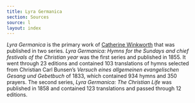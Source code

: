 ```yaml
---
title: Lyra Germanica
section: Sources
source: l
layout: index
---
```


*Lyra Germanica* is the primary work of [Catherine Winkworth](/authors/winkworth) that was published in two series. *Lyra Germanica: Hymns for the Sundays and chief festivals of the Christian year* was the first series and published in 1855. It went through 23 editions and contained 103 translations of hymns selected from Christian Carl Bunsen’s *Versuch eines allgemeinen evangelischen Gesang und Gebetbuch* of 1833, which contained 934 hymns and 350 prayers. The second series, *Lyra Germanica: The Christian Life* was published in 1858 and contained 123 translations and passed through 12 editions.


​				
​			
​		
​	
